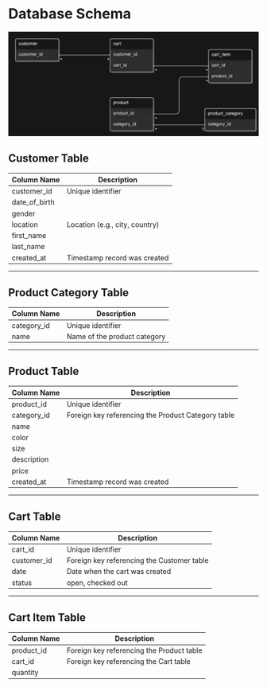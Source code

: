 # Database Schema
![Tux, the Linux mascot](https://github.com/tOxicV4p0r/database/blob/main/diagram.png?raw=true)

## Customer Table

| Column Name     | Description                                             |
|-----------------|---------------------------------------------------------|
| customer_id     | Unique identifier                 |
| date_of_birth   |                           |
| gender          |                                  |
| location        | Location (e.g., city, country)          |
| first_name      |                           |
| last_name       |                            |
| created_at      | Timestamp record was created |

---

## Product Category Table

| Column Name   | Description                                      |
|---------------|--------------------------------------------------|
| category_id   | Unique identifier       |
| name          | Name of the product category |

---

## Product Table

| Column Name   | Description                                                        |
|---------------|--------------------------------------------------------------------|
| product_id    | Unique identifier                                |
| category_id   | Foreign key referencing the Product Category table                 |
| name          |                                                |
| color         |                                             |
| size          |                           |
| description   |                                      |
| price         |                                                |
| created_at    | Timestamp record was created                  |

---

## Cart Table

| Column Name   | Description                                      |
|---------------|--------------------------------------------------|
| cart_id       | Unique identifier                 |
| customer_id   | Foreign key referencing the Customer table       |
| date          | Date when the cart was created                   |
| status        | open, checked out    |

---

## Cart Item Table

| Column Name   | Description                                      |
|---------------|--------------------------------------------------|
| product_id    | Foreign key referencing the Product table        |
| cart_id       | Foreign key referencing the Cart table           |
| quantity      |      |


